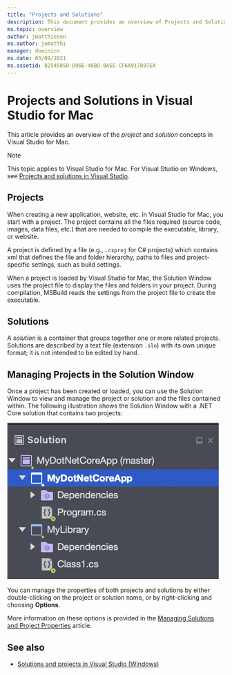 ```yaml
---
title: "Projects and Solutions"
description: This document provides an overview of Projects and Solutions in Visual Studio for Mac.
ms.topic: overview
author: jmatthiesen
ms.author: jomatthi
manager: dominicn
ms.date: 03/09/2021
ms.assetid: 8254505D-D96E-48BD-8A5E-CF6A917897EA
---
```

# Projects and Solutions in Visual Studio for Mac

This article provides an overview of the *project* and *solution* concepts in Visual Studio for Mac.

> [!NOTE] 
> This topic applies to Visual Studio for Mac. For Visual Studio on Windows, see [Projects and solutions in Visual Studio](/visualstudio/ide/solutions-and-projects-in-visual-studio).

## Projects

When creating a new application, website, etc. in Visual Studio for Mac, you start with a project. The project contains all the files required (source code, images, data files, etc.) that are needed to compile the executable, library, or website.

A project is defined by a file (e.g., `.csproj` for C# projects) which contains xml that defines the file and folder hierarchy, paths to files and project-specific settings, such as build settings.

When a project is loaded by Visual Studio for Mac, the Solution Window uses the project file to display the files and folders in your project. During compilation, MSBuild reads the settings from the project file to create the executable.

## Solutions

A *solution* is a container that groups together one or more related projects. Solutions are described by a text file (extension `.sln`) with its own unique format; it is not intended to be edited by hand.

## Managing Projects in the Solution Window

Once a project has been created or loaded, you can use the Solution Window to view and manage the project or solution and the files contained within. The following illustration shows the Solution Window with a .NET Core solution that contains two projects:

![Sample solution with multiple projects](media/solution-example.png)

You can manage the properties of both projects and solutions by either double-clicking on the project or solution name, or by right-clicking and choosing **Options**.

More information on these options is provided in the [Managing Solutions and Project Properties](managing-solutions-and-project-properties.md) article.

## See also

- [Solutions and projects in Visual Studio (Windows)](/visualstudio/ide/solutions-and-projects-in-visual-studio)
